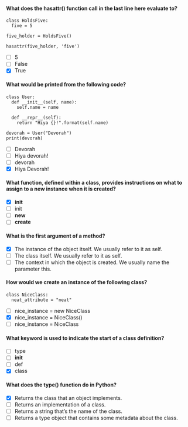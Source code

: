 #### What does the hasattr() function call in the last line here evaluate to?

    class HoldsFive:
      five = 5

    five_holder = HoldsFive()

    hasattr(five_holder, 'five')

- [ ] 5
- [ ] False
- [x] True

#### What would be printed from the following code?

    class User:
      def __init__(self, name):
        self.name = name

      def __repr__(self):
        return "Hiya {}!".format(self.name)

    devorah = User("Devorah")
    print(devorah)

- [ ] Devorah
- [ ] Hiya devorah!
- [ ] devorah
- [x] Hiya Devorah!

#### What function, defined within a class, provides instructions on what to assign to a new instance when it is created?

- [x] __init__
- [ ] init
- [ ] __new__
- [ ] __create__

#### What is the first argument of a method?

- [x] The instance of the object itself. We usually refer to it as self.
- [ ] The class itself. We usually refer to it as self.
- [ ] The context in which the object is created. We usually name the parameter this.

#### How would we create an instance of the following class?

    class NiceClass:
      neat_attribute = "neat"

- [ ] nice_instance = new NiceClass
- [x] nice_instance = NiceClass()
- [ ] nice_instance = NiceClass

#### What keyword is used to indicate the start of a class definition?

- [ ] type
- [ ] __init__
- [ ] def
- [x] class

#### What does the type() function do in Python?

- [x] Returns the class that an object implements.
- [ ] Returns an implementation of a class.
- [ ] Returns a string that’s the name of the class.
- [ ] Returns a type object that contains some metadata about the class.
